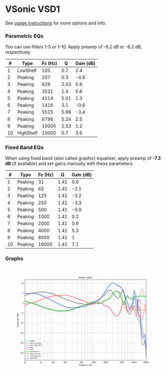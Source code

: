 # VSonic VSD1
See [usage instructions](https://github.com/jaakkopasanen/AutoEq#usage) for more options and info.

### Parametric EQs
You can use filters 1-5 or 1-10. Apply preamp of -6.2 dB or -6.2 dB, respectively.

|   # | Type      |   Fc (Hz) |    Q |   Gain (dB) |
|-----|-----------|-----------|------|-------------|
|   1 | LowShelf  |       105 | 0.7  |         2.4 |
|   2 | Peaking   |       107 | 0.3  |        -4.9 |
|   3 | Peaking   |       829 | 2.03 |         0.9 |
|   4 | Peaking   |      3521 | 1.4  |         5.6 |
|   5 | Peaking   |      4114 | 5.01 |         1.3 |
|   6 | Peaking   |      1416 | 3.1  |        -0.6 |
|   7 | Peaking   |      5515 | 5.98 |        -3.4 |
|   8 | Peaking   |      6798 | 5.24 |         2.5 |
|   9 | Peaking   |     10000 | 2.53 |         1.2 |
|  10 | HighShelf |     10000 | 0.7  |         3.6 |

### Fixed Band EQs
When using fixed band (also called graphic) equalizer, apply preamp of **-7.3 dB** (if available) and set gains manually with these parameters.

|   # | Type    |   Fc (Hz) |    Q |   Gain (dB) |
|-----|---------|-----------|------|-------------|
|   1 | Peaking |        31 | 1.41 |         0.6 |
|   2 | Peaking |        62 | 1.41 |        -2.1 |
|   3 | Peaking |       125 | 1.41 |        -3.2 |
|   4 | Peaking |       250 | 1.41 |        -3.3 |
|   5 | Peaking |       500 | 1.41 |        -0.9 |
|   6 | Peaking |      1000 | 1.41 |         0.2 |
|   7 | Peaking |      2000 | 1.41 |         0.6 |
|   8 | Peaking |      4000 | 1.41 |         5.3 |
|   9 | Peaking |      8000 | 1.41 |         1   |
|  10 | Peaking |     16000 | 1.41 |         7.1 |

### Graphs
![](./VSonic%20VSD1.png)
